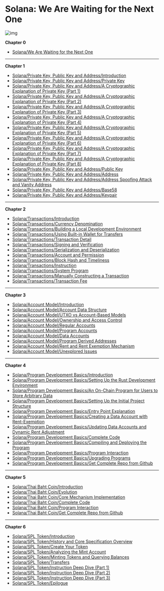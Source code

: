 # Solana: We Are Waiting for the Next One

![img](./img/cover.jpg)

**Chapter 0**

- [Solana/We Are Waiting for the Next One](./content/foreword.md)

---

**Chapter 1**

- [Solana/Private Key, Public Key and Address/Introduction](./content/prikey_introduction.md)
- [Solana/Private Key, Public Key and Address/Private Key](./content/prikey_prikey.md)
- [Solana/Private Key, Public Key and Address/A Cryptographic Explanation of Private Key (Part 1)](./content/prikey_crypto_field.md)
- [Solana/Private Key, Public Key and Address/A Cryptographic Explanation of Private Key (Part 2)](./content/prikey_crypto_asymmetric.md)
- [Solana/Private Key, Public Key and Address/A Cryptographic Explanation of Private Key (Part 3)](./content/prikey_crypto_secp256k1.md)
- [Solana/Private Key, Public Key and Address/A Cryptographic Explanation of Private Key (Part 4)](./content/prikey_crypto_ecdsa.md)
- [Solana/Private Key, Public Key and Address/A Cryptographic Explanation of Private Key (Part 5)](./content/prikey_crypto_issue.md)
- [Solana/Private Key, Public Key and Address/A Cryptographic Explanation of Private Key (Part 6)](./content/prikey_crypto_ed25519.md)
- [Solana/Private Key, Public Key and Address/A Cryptographic Explanation of Private Key (Part 7)](./content/prikey_crypto_eddsa.md)
- [Solana/Private Key, Public Key and Address/A Cryptographic Explanation of Private Key (Part 8)](./content/prikey_crypto_eddsa_advantages.md)
- [Solana/Private Key, Public Key and Address/Public Key](./content/prikey_pubkey.md)
- [Solana/Private Key, Public Key and Address/Address](./content/prikey_addr.md)
- [Solana/Private Key, Public Key and Address/Address Spoofing Attack and Vanity Address](./content/prikey_vanity.md)
- [Solana/Private Key, Public Key and Address/Base58](./content/prikey_base58.md)
- [Solana/Private Key, Public Key and Address/Keypair](./content/prikey_keypair.md)

---

**Chapter 2**

- [Solana/Transactions/Introduction](./content/tx_introduction.md)
- [Solana/Transactions/Currency Denomination](./content/tx_denomination.md)
- [Solana/Transactions/Building a Local Development Environment](./content/tx_devnet.md)
- [Solana/Transactions/Using Built-in Wallet for Transfers](./content/tx_wallet.md)
- [Solana/Transactions/Transaction Detail](./content/tx_info.md)
- [Solana/Transactions/Signing and Verification](./content/tx_signature.md)
- [Solana/Transactions/Serialization and Deserialization](./content/tx_serialize.md)
- [Solana/Transactions/Account and Permission](./content/tx_permission.md)
- [Solana/Transactions/Block Hash and Timeliness](./content/tx_recent_blockhash.md)
- [Solana/Transactions/Instruction](./content/tx_instruction.md)
- [Solana/Transactions/System Program](./content/tx_system_program.md)
- [Solana/Transactions/Manually Constructing a Transaction](./content/tx_handmade.md)
- [Solana/Transactions/Transaction Fee](./content/tx_fee.md)

---

**Chapter 3**

- [Solana/Account Model/Introduction](./content/account_introduction.md)
- [Solana/Account Model/Account Data Structure](./content/account_type.md)
- [Solana/Account Model/UTXO vs Account-Based Models](./content/account_utxo_vs_account.md)
- [Solana/Account Model/Ownership and Access Control](./content/account_owner.md)
- [Solana/Account Model/Regular Accounts](./content/account_wallet.md)
- [Solana/Account Model/Program Accounts](./content/account_program.md)
- [Solana/Account Model/Data Accounts](./content/account_data.md)
- [Solana/Account Model/Program Derived Addresses](./content/account_pda.md)
- [Solana/Account Model/Rent and Rent Exemption Mechanism](./content/account_rent.md)
- [Solana/Account Model/Unexplored Issues](./content/account_epilog.md)

---

**Chapter 4**

- [Solana/Program Development Basics/Introduction](./content/ss_introduction.md)
- [Solana/Program Development Basics/Setting Up the Rust Development Environment](./content/ss_rust_env.md)
- [Solana/Program Development Basics/An On-Chain Program for Users to Store Arbitrary Data](./content/ss_requirement.md)
- [Solana/Program Development Basics/Setting Up the Initial Project Structure](./content/ss_skeleton.md)
- [Solana/Program Development Basics/Entry Point Explanation](./content/ss_entrypoint.md)
- [Solana/Program Development Basics/Creating a Data Account with Rent-Exemption](./content/ss_pda_create.md)
- [Solana/Program Development Basics/Updating Data Accounts and Dynamic Rent Adjustment](./content/ss_pda_update.md)
- [Solana/Program Development Basics/Complete Code](./content/ss_code.md)
- [Solana/Program Development Basics/Compiling and Deploying the Program](./content/ss_deploy.md)
- [Solana/Program Development Basics/Program Interaction](./content/ss_interaction.md)
- [Solana/Program Development Basics/Upgrading Programs](./content/ss_upgrade.md)
- [Solana/Program Development Basics/Get Complete Repo from Github](./content/ss_github.md)

---

**Chapter 5**

- [Solana/Thai Baht Coin/Introduction](./content/thaibaht_introduction.md)
- [Solana/Thai Baht Coin/Evolution](./content/thaibaht_evolution.md)
- [Solana/Thai Baht Coin/Core Mechanism Implementation](./content/thaibaht_core.md)
- [Solana/Thai Baht Coin/Complete Code](./content/thaibaht_code.md)
- [Solana/Thai Baht Coin/Program Interaction](./content/thaibaht_interaction.md)
- [Solana/Thai Baht Coin/Get Complete Repo from Github](./content/thaibaht_github.md)

---

**Chapter 6**

- [Solana/SPL Token/Introduction](./content/spl_introduction.md)
- [Solana/SPL Token/History and Core Specification Overview](./content/spl_spec.md)
- [Solana/SPL Token/Create Your Token](./content/spl_create.md)
- [Solana/SPL Token/Analyzing the Mint Account](./content/spl_mint_account.md)
- [Solana/SPL Token/Minting Tokens and Querying Balances](./content/spl_mint.md)
- [Solana/SPL Token/Transfers](./content/spl_transfer.md)
- [Solana/SPL Token/Instruction Deep Dive (Part 1)](./content/spl_detail_create.md)
- [Solana/SPL Token/Instruction Deep Dive (Part 2)](./content/spl_detail_mint.md)
- [Solana/SPL Token/Instruction Deep Dive (Part 3)](./content/spl_detail_transfer.md)
- [Solana/SPL Token/Epilogue](./content/spl_epilog.md)
